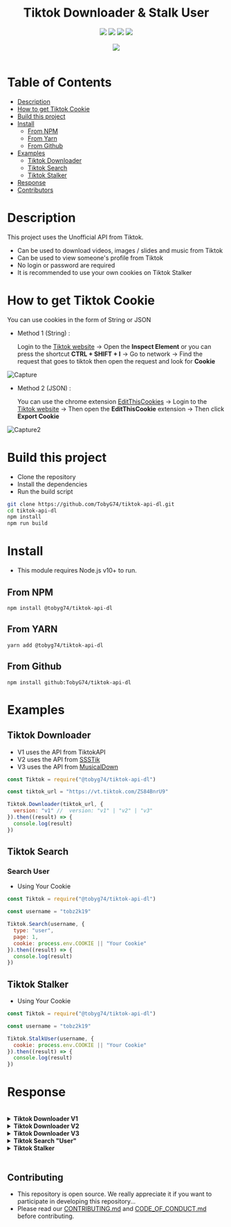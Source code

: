 <h1 align="center">
 Tiktok Downloader & Stalk User
</h1>

<div align="center">
  <a href="https://github.com/TobyG74/tiktok-api-dl/graphs/contributors" title="contributors"><img src="https://img.shields.io/github/contributors/TobyG74/tiktok-api-dl.svg?style=for-the-badge"></img></a>
  <a href="https://github.com/TobyG74/tiktok-api-dl/network/members" title="forks"><img src="https://img.shields.io/github/forks/TobyG74/tiktok-api-dl.svg?style=for-the-badge"></img></a>
  <a href="https://github.com/TobyG74/tiktok-api-dl/issues" title="issues"><img src="https://img.shields.io/github/issues/TobyG74/tiktok-api-dl.svg?style=for-the-badge"></img></a>
  <a href="https://github.com/TobyG74/tiktok-api-dl/stargazers" title="stargazer"><img src="https://img.shields.io/github/stars/TobyG74/tiktok-api-dl.svg?style=for-the-badge"></img></a>
</div>
<br>
<div align="center">
  <a href="https://nodei.co/npm/@tobyg74/tiktok-api-dl" title="npm"><img src="https://nodei.co/npm/@tobyg74/tiktok-api-dl.png?downloads=true&downloadRank=true&stars=true"></img></a>
</div>

<br>

# Table of Contents

- [Description](#description)
- [How to get Tiktok Cookie](#how-to-get-tiktok-cookie)
- [Build this project](#build-this-project)
- [Install](#install)
  - [From NPM](#from-npm)
  - [From Yarn](#from-yarn)
  - [From Github](#from-github)
- [Examples](#examples)
  - [Tiktok Downloader](#tiktok-downloader)
  - [Tiktok Search](#tiktok-search)
  - [Tiktok Stalker](#tiktok-stalker)
- [Response](#response)
- [Contributors](#contributors)

# Description

This project uses the Unofficial API from Tiktok.

- Can be used to download videos, images / slides and music from Tiktok
- Can be used to view someone's profile from Tiktok
- No login or password are required
- It is recommended to use your own cookies on Tiktok Stalker

# How to get Tiktok Cookie

You can use cookies in the form of String or JSON

- Method 1 (String) :

  Login to the [Tiktok website](https://tiktok/.com) -> Open the **Inspect Element** or you can press the shortcut **CTRL + SHIFT + I** -> Go to network -> Find the request that goes to tiktok then open the request and look for **Cookie**

![Capture](https://github.com/TobyG74/tiktok-api-dl/assets/32604979/c516e5e8-7b8f-43cb-aa2e-2bbe92944dac)

- Method 2 (JSON) :

  You can use the chrome extension [EditThisCookies](https://chromewebstore.google.com/detail/editthiscookie/fngmhnnpilhplaeedifhccceomclgfbg) -> Login to the [Tiktok website](https://tiktok/.com) -> Then open the **EditThisCookie** extension -> Then click **Export Cookie**

![Capture2](https://github.com/TobyG74/tiktok-api-dl/assets/32604979/fa0e4bc7-a646-4551-a974-160881a98198)

# Build this project

- Clone the repository
- Install the dependencies
- Run the build script

```bash
git clone https://github.com/TobyG74/tiktok-api-dl.git
cd tiktok-api-dl
npm install
npm run build
```

# Install

- This module requires Node.js v10+ to run.

## From NPM

```
npm install @tobyg74/tiktok-api-dl
```

## From YARN

```
yarn add @tobyg74/tiktok-api-dl
```

## From Github

```
npm install github:TobyG74/tiktok-api-dl
```

# Examples

## Tiktok Downloader

- V1 uses the API from TiktokAPI
- V2 uses the API from [SSSTik](https://ssstik.io/)
- V3 uses the API from [MusicalDown](https://musicaldown.com/)

```js
const Tiktok = require("@tobyg74/tiktok-api-dl")

const tiktok_url = "https://vt.tiktok.com/ZS84BnrU9"

Tiktok.Downloader(tiktok_url, {
  version: "v1" //  version: "v1" | "v2" | "v3"
}).then((result) => {
  console.log(result)
})
```

## Tiktok Search

### Search User

- Using Your Cookie

```js
const Tiktok = require("@tobyg74/tiktok-api-dl")

const username = "tobz2k19"

Tiktok.Search(username, {
  type: "user",
  page: 1,
  cookie: process.env.COOKIE || "Your Cookie"
}).then((result) => {
  console.log(result)
})
```

## Tiktok Stalker

- Using Your Cookie

```js
const Tiktok = require("@tobyg74/tiktok-api-dl")

const username = "tobz2k19"

Tiktok.StalkUser(username, {
  cookie: process.env.COOKIE || "Your Cookie"
}).then((result) => {
  console.log(result)
})
```

# Response

<br>
<details>
  <summary><b>Tiktok Downloader V1</b></summary>
  <br>

```ts
{
  status: "success" | "error"
  message?: string
  result?: {
    type: "video" | "image"
    id: string
    createTime: number
    description: string
    isADS: boolean
    hashtag: string[]
    author: {
      uid: string
      username: string
      nickname: string
      signature: string
      region: string
      avatarLarger: string
      avatarThumb: string
      avatarMedium: string
      url: string
    }
    statistics: {
      playCount: number
      downloadCount: number
      shareCount: number
      commentCount: number
      diggCount: number
      collectCount: number
      forwardCount: number
      whatsappShareCount: number
      loseCount: number
      loseCommentCount: number
      whatsappShareCount: number
      repostCount: number
    }
    video?: {
      ratio: string
      duration: number
      playAddr: string
      downloadAddr: string
      cover: string
      originCover: string
      dynamicCover: string
    }
    images?: string[]
    music: {
      id: number
      title: string
      author: string
      album: string
      playUrl: string[]
      coverLarge: string[]
      coverMedium: string[]
      coverThumb: string[]
      duration: number
      isCommerceMusic: boolean
      isOriginalSound: boolean
      isAuthorArtist: boolean
    }
  }
}
```

</details>
<details>
  <summary><b>Tiktok Downloader V2</b></summary>
  <br>

```ts
{
  status: "success" | "error"
  message?: string
  result?: {
    type: "video" | "image"
    description: string
    author: {
      nickname: string
      avatr: string
    }
    statistics: {
      likeCount: string
      commentCount: string
      shareCount: string
    }
    video?: string
    images?: string[]
    music: string
  }
}
```

</details>
<details>
  <summary><b>Tiktok Downloader V3</b></summary>
  <br>

```ts
{
  status: "success" | "error"
  message?: string
  result?: {
    type: "video" | "image"
    desc?: string
    author: {
      avatar?: string
      nickname: string
    }
    music?: string
    images?: string[]
    video1?: string
    video2?: string
    video_hd?: string
    video_watermark?: string
  }
}
```

</details>
<details>
  <summary><b>Tiktok Search "User"</b></summary>
  <br>

```ts
[{
  status: "success" | "error"
  message?: string
  result?: {
    uid: string
    username: string
    nickname: string
    signature: string
    followerCount: number
    avatarThumb: string[]
    isVerified: boolean
    secUid: string
    url: string
  }
}]
```

</details>
<details>
  <summary><b>Tiktok Stalker</b></summary>
  <br>

```ts
{
  status: "success" | "error"
  message?: string
  result?: {
    users: {
      username: string
      nickname: string
      avatar: string
      signature: string
      verified: boolean
      region: string
    }
    stats: {
      followerCount: number
      followingCount: number
      heartCount: number
      videoCount: number
      likeCount: number
    }
    posts: Posts[]
  }
}
```

</details>
<br>

## Contributing

- This repository is open source. We really appreciate it if you want to participate in developing this repository...
- Please read our [CONTRIBUTING.md](https://github.com/TobyG74/tiktok-api-dl/blob/master/CONTRIBUTING.md) and [CODE_OF_CONDUCT.md](https://github.com/TobyG74/tiktok-api-dl/blob/master/CODE_OF_CONDUCT.md) before contributing.
